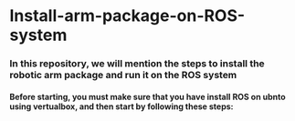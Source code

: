 # Install-arm-package-on-ROS-system
### In this repository, we will mention the steps to install the robotic arm package and run it on the ROS system

#### Before starting, you must make sure that you have install ROS on ubnto using vertualbox, and then start by following these steps:
#### 
